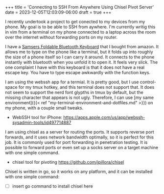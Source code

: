 +++
title = 'Connecting to SSH From Anywhere Using Chisel Pivot Server'
date = 2023-12-05T12:03:09-06:00
draft = true
+++

I recently undertook a project to get conected to my devices from my phone.
My goal is to be able to SSH from aywhere.
I'm currently writig this in vim from a terminal on my phone connected to a laptop across the room over the internet without forwarding ports on my router.

I have a [Samsers Foldable Bluetooth Keyboard](https://www.amazon.com/dp/B07KNHLHDW?ref=ppx_pop_mob_ap_share) that I bought from amazon.
It allows me to type on the phone like a terminal, but it folds up into roughly the size of a phone itself so I can carry it around.
It connects to the phone instantly with bluetooth when you unfold it to open it. It feels very slick.
The one complaint I have with this keyboard is that it does not have a real escape key.
You have to type escape awkwardly with the function keys.

I am using the webssh app for a termial.
It is pretty good, but I use control-space for my tmux hotkey, and this terminal does not support that.
It does not seem to support the nerd font glypths in tmux by default, but the missing character that appears is not ugly.
Therefore, I can use [my same environment]({{< ref "my-terminal-environment-and-dotfiles.md" >}}) on my phone, with a couple small tweaks.

- WebSSH tool for iPhone: https://apps.apple.com/us/app/webssh-sysadmin-tools/id497714887

I am using chisel as a server for routing the ports.
It supports reverse port forwards, and it uses network bandwidth optimally, so it is perfect for this job.
It is commonly used for port forwarding in penetration testing.
It is possible to forward ports or even set up a socks server on a target machine with one simple command.

- chisel tool for pivoting https://github.com/jpillora/chisel

Chisel is written in go, so it works on any platform, and it can be installed with one simple command:
- [ ] insert go command to install chisel here

